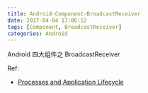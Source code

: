 ```yaml
---
title: Android-Component-BroadcastReceiver
date: 2017-04-04 17:06:12
tags: [Component, BroadcastReceiver]
categories: Android
---
```


Android 四大组件之 BroadcastReceiver

<!-- more -->

Ref:

* [Processes and Application Lifecycle](https://developer.android.com/guide/components/activities/process-lifecycle.html)
